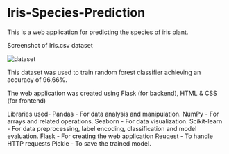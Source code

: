 # Iris-Species-Prediction
This is a web application for predicting the species of iris plant.

Screenshot of Iris.csv dataset

![dataset](link-to-image)

This dataset was used to train random forest classifier achieving an accuracy of 96.66%.

The web application was created using Flask (for backend), HTML & CSS (for frontend)

Libraries used-
Pandas - For data analysis and manipulation.
NumPy - For arrays and related operations.
Seaborn - For data visualization.
Scikit-learn - For data preprocessing, label encoding, classification and model evaluation.
Flask - For creating the web application
Reuqest - To handle HTTP requests
Pickle - To save the trained model.
